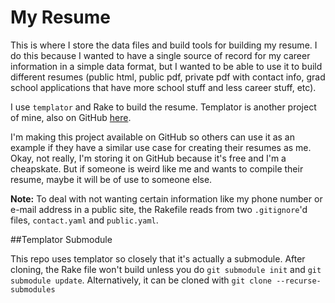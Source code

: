 # My Resume

This is where I store the data files and build tools for building my resume.  I do this because I wanted to have a single source of record for my career information in a simple data format, but I wanted to be able to use it to build different resumes (public html, public pdf, private pdf with contact info, grad school applications that have more school stuff and less career stuff, etc).

I use `templator` and Rake to build the resume.  Templator is another project of mine, also on GitHub [here](https://github.com/rodhilton/templator).

I'm making this project available on GitHub so others can use it as an example if they have a similar use case for creating their resumes as me.  Okay, not really, I'm storing it on GitHub because it's free and I'm a cheapskate.  But if someone is weird like me and wants to compile their resume, maybe it will be of use to someone else.

__Note:__ To deal with not wanting certain information like my phone number or e-mail address in a public site, the Rakefile reads from two `.gitignore`'d files, `contact.yaml` and `public.yaml`.  

##Templator Submodule

This repo uses templator so closely that it's actually a submodule.  After cloning, the Rake file won't build unless you do `git submodule init` and `git submodule update`.  Alternatively, it can be cloned with `git clone --recurse-submodules`